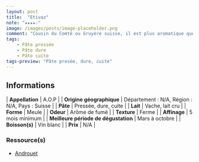 ```yaml
---
layout: post
title:  "Etivaz"
note: "★★★★☆"
image: /images/posts/image-placeholder.png
comment: "Cousin du Comté ou Gruyère suisse, il est plus aromatique que la concurrence."
tags: 
    - Pâte pressée
    - Pâte dure
    - Pâte cuite
tags-preview: "Pâte presée, dure, cuite"
---
```


## Informations

| **Appellation** | A.O.P |
| **Origine géographique** | Département : N/A, Région : N/A, Pays : Suisse   |
| **Pâte** | Pressée, dure, cuite |
| **Lait** | Vache, lait cru |
| **Forme** | Meule |
| **Odeur** | Arôme de fumé |
| **Texture** | Ferme |
| **Affinage** | 5 mois minimum |
| **Meilleure période de dégustation** | Mars à octobre |
| **Boisson(s)** | Vin blanc |
| **Prix** | N/A |

### Ressource(s)
* [Androuet](https://androuet.com/Etivaz-705.html)